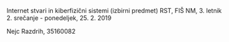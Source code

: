 Internet stvari in kiberfizični sistemi (izbirni predmet)
RST, FIŠ NM, 3. letnik
2. srečanje - ponedeljek, 25. 2. 2019

Nejc Razdrih, 35160082